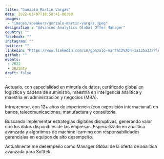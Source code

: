 ```yaml
---
title: "Gonzalo Martín Vargas"
date: 2022-03-07T18:58:41-06:00
images:
 - "images/speakers/gonzalo-martin-vargas.jpeg"
designation : "Advanced Analytics Global Offer Manager"
country: ""
facebook: ""
instagram: ""
twitter: ""
linkedin: "https://www.linkedin.com/in/gonzalo-mart%C3%ADn-1a125a33/?locale=es_ES"
github: ""
events:
 - 2022
 - 2022mty
draft: false
---
```


Actuario, con especialidad en minería de datos, certificado global en logística y cadena de suministro, maestría en inteligencia analítica y maestría en administración y negocios (MBA).

Intrapreneur, con 12+ años de experiencia (con exposición internacional) en banca, telecomunicaciones, manufactura y consultoría.

Buscando implementar estrategias digitales disruptivas, generando valor con los datos disponibles de las empresas. Especializado en analítica avanzada y algoritmos de machine learning con responsabilidades gerenciales en equipos de alto desempeño.

Actualmente me desempeño como Manager Global de la oferta de analítica avanzada para Softtek.